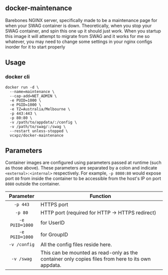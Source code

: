
## docker-maintenance
Barebones NGINX server, specifically made to be a maintenance page for when your SWAG container is down. Theoretically, when you stop your SWAG container, and spin this one up it should just work. When you startup this image it will attempt to migrate from SWAG and it works for me so whatever, you may need to change some settings in your nginx configs inorder for it to start properly

## Usage

### docker cli

```
docker run -d \
  --name=maintenance \
  --cap-add=NET_ADMIN \
  -e PUID=1000 \
  -e PGID=1000 \
  -e TZ=Australia/Melbourne \
  -p 443:443 \
  -p 80:80 \
  -v /path/to/appdata/:/config \
  -v /path/to/swag/:/swag \
  --restart unless-stopped \
  vcxpz/docker-maintenance
```

## Parameters

Container images are configured using parameters passed at runtime (such as those above). These parameters are separated by a colon and indicate `<external>:<internal>` respectively. For example, `-p 8080:80` would expose port `80` from inside the container to be accessible from the host's IP on port `8080` outside the container.

| Parameter | Function |
| :----: | --- |
| `-p 443` | HTTPS port |
| `-p 80` | HTTP port (required for HTTP -> HTTPS redirect) |
| `-e PUID=1000` | for UserID |
| `-e PGID=1000` | for GroupID |
| `-v /config` | All the config files reside here. |
| `-v /swag` | This can be mounted as read-only as the container only copies files from here to its own appdata. |
